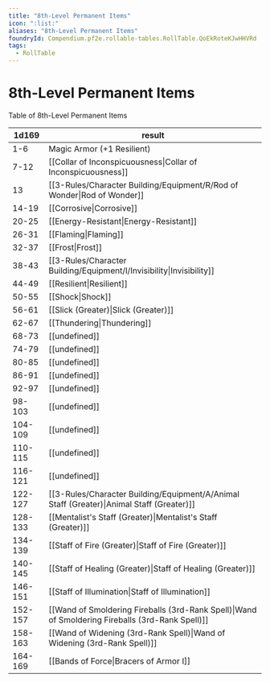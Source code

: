 ```yaml
---
title: "8th-Level Permanent Items"
icon: ":list:"
aliases: "8th-Level Permanent Items"
foundryId: Compendium.pf2e.rollable-tables.RollTable.QoEkRoteKJwHHVRd
tags:
  - RollTable
---
```


# 8th-Level Permanent Items
Table of 8th-Level Permanent Items

| 1d169 | result |
|------|--------|
| 1-6 | Magic Armor (+1 Resilient) |
| 7-12 | [[Collar of Inconspicuousness\|Collar of Inconspicuousness]] |
| 13 | [[3-Rules/Character Building/Equipment/R/Rod of Wonder\|Rod of Wonder]] |
| 14-19 | [[Corrosive\|Corrosive]] |
| 20-25 | [[Energy-Resistant\|Energy-Resistant]] |
| 26-31 | [[Flaming\|Flaming]] |
| 32-37 | [[Frost\|Frost]] |
| 38-43 | [[3-Rules/Character Building/Equipment/I/Invisibility\|Invisibility]] |
| 44-49 | [[Resilient\|Resilient]] |
| 50-55 | [[Shock\|Shock]] |
| 56-61 | [[Slick (Greater)\|Slick (Greater)]] |
| 62-67 | [[Thundering\|Thundering]] |
| 68-73 | [[undefined]] |
| 74-79 | [[undefined]] |
| 80-85 | [[undefined]] |
| 86-91 | [[undefined]] |
| 92-97 | [[undefined]] |
| 98-103 | [[undefined]] |
| 104-109 | [[undefined]] |
| 110-115 | [[undefined]] |
| 116-121 | [[undefined]] |
| 122-127 | [[3-Rules/Character Building/Equipment/A/Animal Staff (Greater)\|Animal Staff (Greater)]] |
| 128-133 | [[Mentalist's Staff (Greater)\|Mentalist's Staff (Greater)]] |
| 134-139 | [[Staff of Fire (Greater)\|Staff of Fire (Greater)]] |
| 140-145 | [[Staff of Healing (Greater)\|Staff of Healing (Greater)]] |
| 146-151 | [[Staff of Illumination\|Staff of Illumination]] |
| 152-157 | [[Wand of Smoldering Fireballs (3rd-Rank Spell)\|Wand of Smoldering Fireballs (3rd-Rank Spell)]] |
| 158-163 | [[Wand of Widening (3rd-Rank Spell)\|Wand of Widening (3rd-Rank Spell)]] |
| 164-169 | [[Bands of Force\|Bracers of Armor I]] |
